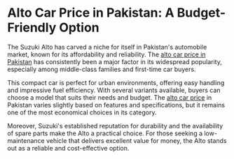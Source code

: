 # Alto Car Price in Pakistan: A Budget-Friendly Option

The Suzuki Alto has carved a niche for itself in Pakistan's automobile market, known for its affordability and reliability. The [alto car price in Pakistan](https://www.malikki.com/category/vehicles/car/suzuki/alto) has consistently been a major factor in its widespread popularity, especially among middle-class families and first-time car buyers.

This compact car is perfect for urban environments, offering easy handling and impressive fuel efficiency. With several variants available, buyers can choose a model that suits their needs and budget. The [alto car price](https://www.malikki.com/category/vehicles/car/suzuki/alto) in Pakistan varies slightly based on features and specifications, but it remains one of the most economical choices in its category.

Moreover, Suzuki's established reputation for durability and the availability of spare parts make the Alto a practical choice. For those seeking a low-maintenance vehicle that delivers excellent value for money, the Alto stands out as a reliable and cost-effective option.

